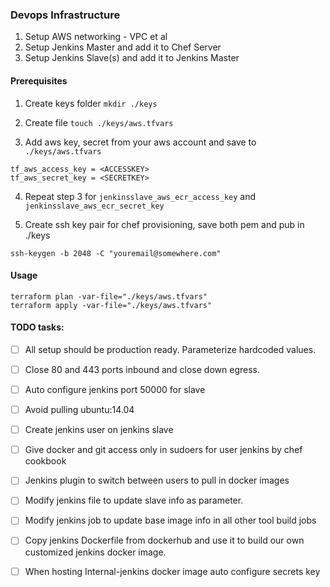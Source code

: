 ###  Devops Infrastructure ###

1. Setup AWS networking - VPC et al
2. Setup Jenkins Master and add it to Chef Server
3. Setup Jenkins Slave(s) and add it to Jenkins Master


#### Prerequisites ####

1. Create keys folder `mkdir ./keys`

2. Create file  `touch ./keys/aws.tfvars`

3. Add aws key, secret from your aws account and save to `./keys/aws.tfvars`

```
tf_aws_access_key = <ACCESSKEY>
tf_aws_secret_key = <SECRETKEY>
```

4. Repeat step 3 for `jenkinsslave_aws_ecr_access_key` and `jenkinsslave_aws_ecr_secret_key`

5. Create ssh key pair for chef provisioning, save both pem and pub in ./keys

`ssh-keygen -b 2048 -C "youremail@somewhere.com"`



#### Usage ####

```
terraform plan -var-file="./keys/aws.tfvars" 
terraform apply -var-file="./keys/aws.tfvars" 
```



#### TODO tasks: ####

- [ ] All setup should be production ready. Parameterize hardcoded values.
- [ ] Close 80 and 443 ports inbound and close down egress.
- [ ] Auto configure jenkins port 50000 for slave
- [ ] Avoid pulling ubuntu:14.04
- [ ] Create jenkins user on jenkins slave
- [ ] Give docker and git access only in sudoers for user jenkins by chef cookbook
- [ ] Jenkins plugin to switch between users to pull in docker images
- [ ] Modify jenkins file to update slave info as parameter.
- [ ] Modify jenkins job to update base image info in all other tool build jobs
- [ ] Copy jenkins Dockerfile from dockerhub and use it to build our own customized jenkins docker image.
- [ ] When hosting Internal-jenkins docker image auto configure secrets key

